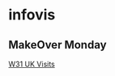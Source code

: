 # infovis
## MakeOver Monday
[W31 UK Visits](https://luciodangelo.github.io/infovis/makeovermondayw31.html)
